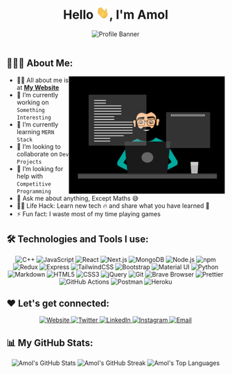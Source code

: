 <h1 align="center">Hello <img src="https://raw.githubusercontent.com/ABSphreak/ABSphreak/master/gifs/Hi.gif" width="30px" height="30px">, I'm Amol</h1>

<!-- Profile banner -->
<div align="center">
  <img src="https://via.placeholder.com/800x200.png?text=Welcome+to+my+GitHub+Profile" alt="Profile Banner" />
</div>

<br/>

## 👨🏻‍💻 About Me:

<img src="thoughtworks-gif_dribbble.gif" height="270px" align="right" />

- 🙋‍♂️ All about me is at **[My Website](https://amol-portfolio-plum.vercel.app/)**
- 🔭 I’m currently working on `Something Interesting`
- 🌱 I’m currently learning `MERN Stack`
- 👯 I’m looking to collaborate on `Dev Projects`
- 🤔 I’m looking for help with `Competitive Programming`
- 💬 Ask me about anything, Except Maths :sweat_smile:
- 👨‍💻 Life Hack: Learn new tech :fire: and share what you have learned :tada:
- ⚡ Fun fact: I waste most of my time playing games

## 🛠️ Technologies and Tools I use:

<p align="center">
  <img alt="C++" src="https://img.shields.io/badge/C%2B%2B-00599C?style=for-the-badge&logo=c%2B%2B&logoColor=white" height="25px"/>
  <img alt="JavaScript" src="https://img.shields.io/badge/JavaScript-323330?style=for-the-badge&logo=javascript&logoColor=F7DF1E" height="25px"/>
  <img alt="React" src="https://img.shields.io/badge/React-20232A?style=for-the-badge&logo=react&logoColor=61DAFB" height="25px"/>
  <img alt="Next.js" src="https://img.shields.io/badge/Next-black?style=for-the-badge&logo=next.js&logoColor=white" height="25px"/>
  <img alt="MongoDB" src="https://img.shields.io/badge/MongoDB-13aa52?style=for-the-badge&logo=mongodb&logoColor=white" height="25px"/>
  <img alt="Node.js" src="https://img.shields.io/badge/Node.js-43853d?style=for-the-badge&logo=node.js&logoColor=white" height="25px"/>
  <img alt="npm" src="https://img.shields.io/badge/npm-000000.svg?style=for-the-badge&logo=npm&logoColor=white" height="25px"/>
  <img alt="Redux" src="https://img.shields.io/badge/Redux-764ABC?style=for-the-badge&logo=redux&logoColor=white" height="25px"/>
  <img alt="Express" src="https://img.shields.io/badge/Express-404d59.svg?style=for-the-badge&logo=express&logoColor=61DAFB" height="25px"/>
  <img alt="TailwindCSS" src="https://img.shields.io/badge/Tailwind_CSS-38B2AC?style=for-the-badge&logo=tailwind-css&logoColor=white" height="25px"/>
  <img alt="Bootstrap" src="https://img.shields.io/badge/Bootstrap-563D7C?style=for-the-badge&logo=bootstrap&logoColor=white" height="25px"/>
  <img alt="Material UI" src="https://img.shields.io/badge/Material--UI-0081CB?style=for-the-badge&logo=material-ui&logoColor=white" height="25px"/>
  <img alt="Python" src="https://img.shields.io/badge/Python-14354C?style=for-the-badge&logo=python&logoColor=white" height="25px"/>
  <img alt="Markdown" src="https://img.shields.io/badge/Markdown-000000?style=for-the-badge&logo=markdown&logoColor=white" height="25px"/>
  <img alt="HTML5" src="https://img.shields.io/badge/HTML5-E34F26?style=for-the-badge&logo=html5&logoColor=white" height="25px"/>
  <img alt="CSS3" src="https://img.shields.io/badge/CSS3-1572B6?style=for-the-badge&logo=css3&logoColor=white" height="25px"/>
  <img alt="jQuery" src="https://img.shields.io/badge/jQuery-0769AD.svg?style=for-the-badge&logo=jquery&logoColor=white" height="25px"/>
  <img alt="Git" src="https://img.shields.io/badge/Git-F05032?style=for-the-badge&logo=git&logoColor=white" height="25px"/>
  <img alt="Brave Browser" src="https://img.shields.io/badge/Brave_Browser-FB542B?style=for-the-badge&logo=brave&logoColor=white" height="25px"/>
  <img alt="Prettier" src="https://img.shields.io/badge/Prettier-F7B93E?style=for-the-badge&logo=prettier&logoColor=white" height="25px"/>
  <img alt="GitHub Actions" src="https://img.shields.io/badge/GitHub_Actions-2088FF?style=for-the-badge&logo=github-actions&logoColor=white" height="25px"/>
  <img alt="Postman" src="https://img.shields.io/badge/Postman-FF6C37?style=for-the-badge&logo=postman&logoColor=white" height="25px"/>
  <img alt="Heroku" src="https://img.shields.io/badge/Heroku-430098?style=for-the-badge&logo=heroku&logoColor=white" height="25px"/>
</p>

## ❤️ Let's get connected:

<p align="center">
  <a href="https://amol-portfolio-plum.vercel.app/" target="_blank">
    <img alt="Website" src="https://img.shields.io/badge/Website-9146FF.svg?&style=for-the-badge&logo=appveyor&logoColor=white" height="30px" />
  </a>
  <a href="https://twitter.com/@AmolM002" target="_blank">
    <img alt="Twitter" src="https://img.shields.io/badge/Twitter-1DA1F2.svg?&style=for-the-badge&logo=twitter&logoColor=white" height="30px"/>
  </a>
  <a href="https://www.linkedin.com/in/amol-m-82755a255/" target="_blank">
    <img alt="LinkedIn" src="https://img.shields.io/badge/LinkedIn-0077B5.svg?&style=for-the-badge&logo=linkedin&logoColor=white" height="30px"/>
  </a>
  <a href="https://www.instagram.com/not_amol_ok/" target="_blank">
    <img alt="Instagram" src="https://img.shields.io/badge/Instagram-E4405F?style=for-the-badge&logo=instagram&logoColor=white" height="30px"/>
  </a>
  <a href="mailto:amolmaheshwara270@gmail.com" target="_blank">
    <img alt="Email" src="https://img.shields.io/badge/Email-D14836?style=for-the-badge&logo=gmail&logoColor=white" height="30px"/>
  </a>
</p>

## 📊 My GitHub Stats:

<div align="center">
  <img src="https://github-readme-stats.vercel.app/api?username=Amol5766&show_icons=true&theme=radical" alt="Amol's GitHub Stats" />
  <img src="https://github-readme-streak-stats.herokuapp.com/?user=Amol5766&theme=radical" alt="Amol's GitHub Streak" />
  <img src="https://github-readme-stats.vercel.app/api/top-langs/?username=Amol5766&layout=compact&theme=radical" alt="Amol's Top Languages" />
</div>
